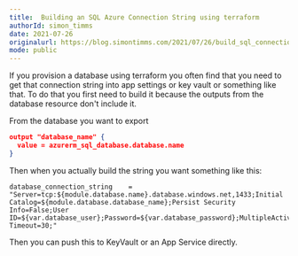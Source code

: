 ```yaml
---
title:  Building an SQL Azure Connection String using terraform
authorId: simon_timms
date: 2021-07-26
originalurl: https://blog.simontimms.com/2021/07/26/build_sql_connection_string
mode: public
---
```




If you provision a database using terraform you often find that you need to get that connection string into app settings or key vault or something like that. To do that you first need to build it because the outputs from the database resource don't include it. 

From the database you want to export

```json
output "database_name" {
  value = azurerm_sql_database.database.name
}

```

Then when you actually build the string you want something like this:

```
database_connection_string    = "Server=tcp:${module.database.name}.database.windows.net,1433;Initial Catalog=${module.database.database_name};Persist Security Info=False;User ID=${var.database_user};Password=${var.database_password};MultipleActiveResultSets=True;Encrypt=True;TrustServerCertificate=False;Connection Timeout=30;"
```

Then you can push this to KeyVault or an App Service directly. 